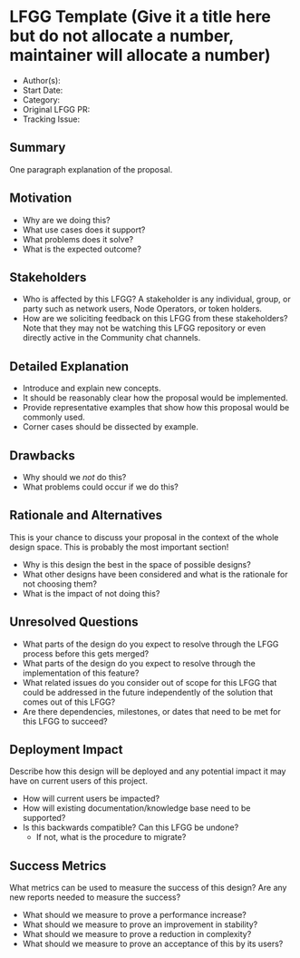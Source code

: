 # LFGG Template (Give it a title here but do not allocate a number, maintainer will allocate a number)

- Author(s): <!-- your GitHub @username -->
- Start Date: <!-- fill me in with today's date, YYYY-MM-DD -->
- Category: <!-- economic, technical, meta -->
- Original LFGG PR: <!-- leave this empty; maintainer will fill in ID of this pull request -->
- Tracking Issue: <!-- leave this empty; maintainer will create a discussion issue -->

## Summary

One paragraph explanation of the proposal.

<!-- Read the content requests in all sections before starting to write any section. -->

## Motivation

- Why are we doing this?
- What use cases does it support?
- What problems does it solve?
- What is the expected outcome?

## Stakeholders

- Who is affected by this LFGG? A stakeholder is any individual, group, or party such as network
  users, Node Operators, or token holders.
- How are we soliciting feedback on this LFGG from these stakeholders? Note that they may not be
  watching this LFGG repository or even directly active in the Community chat channels.

## Detailed Explanation

- Introduce and explain new concepts.
- It should be reasonably clear how the proposal would be implemented.
- Provide representative examples that show how this proposal would be commonly used.
- Corner cases should be dissected by example.

## Drawbacks

- Why should we _not_ do this?
- What problems could occur if we do this?

## Rationale and Alternatives

This is your chance to discuss your proposal in the context of the whole design space. This is
probably the most important section!

- Why is this design the best in the space of possible designs?
- What other designs have been considered and what is the rationale for not choosing them?
- What is the impact of not doing this?

## Unresolved Questions

- What parts of the design do you expect to resolve through the LFGG process before this gets merged?
- What parts of the design do you expect to resolve through the implementation of this feature?
- What related issues do you consider out of scope for this LFGG that could be addressed in the
  future independently of the solution that comes out of this LFGG?
- Are there dependencies, milestones, or dates that need to be met for this LFGG to succeed?

## Deployment Impact

Describe how this design will be deployed and any potential impact it may have on current users of
this project.

- How will current users be impacted?
- How will existing documentation/knowledge base need to be supported?
- Is this backwards compatible? Can this LFGG be undone?
  - If not, what is the procedure to migrate?

## Success Metrics

What metrics can be used to measure the success of this design? Are any new reports needed to
measure the success?

- What should we measure to prove a performance increase?
- What should we measure to prove an improvement in stability?
- What should we measure to prove a reduction in complexity?
- What should we measure to prove an acceptance of this by its users?
